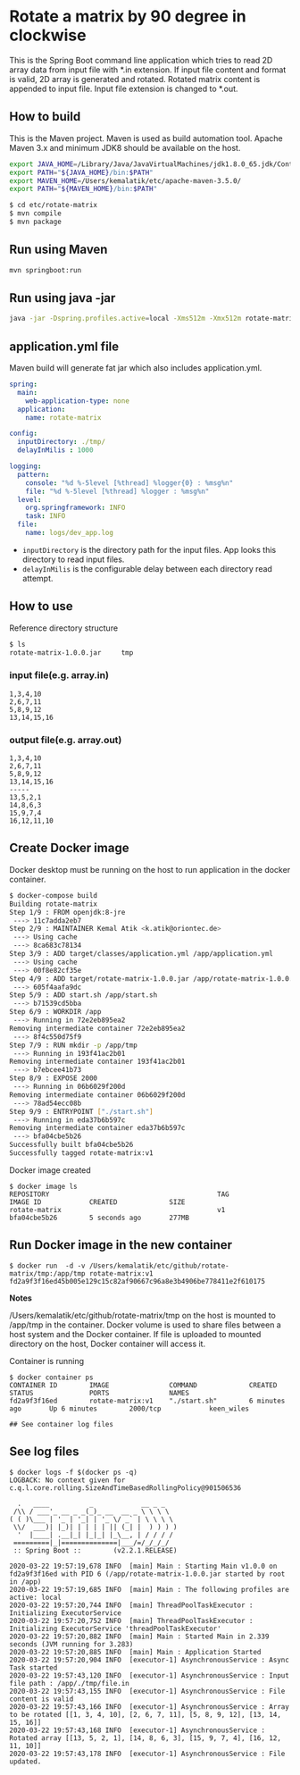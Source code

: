 Rotate a matrix by 90 degree in clockwise
===============

This is the Spring Boot command line application which tries to read 2D array data from input file with *.in extension. If input file content and format is valid, 2D array is generated and rotated. Rotated matrix content is appended to input file. Input file extension is changed to *.out.

## How to build

This is the Maven project. Maven is used as build automation tool. Apache Maven 3.x and minimum JDK8 should be available on the host. 

```bash
export JAVA_HOME=/Library/Java/JavaVirtualMachines/jdk1.8.0_65.jdk/Contents/Home
export PATH="${JAVA_HOME}/bin:$PATH"
export MAVEN_HOME=/Users/kemalatik/etc/apache-maven-3.5.0/
export PATH="${MAVEN_HOME}/bin:$PATH"

$ cd etc/rotate-matrix
$ mvn compile
$ mvn package
```

## Run using Maven

```bash
mvn springboot:run
```
## Run using java -jar

```bash
java -jar -Dspring.profiles.active=local -Xms512m -Xmx512m rotate-matrix-1.0.0.jar
```

## application.yml file

Maven build will generate fat jar which also includes application.yml. 

```yaml
spring:
  main:
    web-application-type: none
  application:
    name: rotate-matrix

config:
  inputDirectory: ./tmp/
  delayInMilis : 1000

logging:
  pattern:
    console: "%d %-5level [%thread] %logger{0} : %msg%n"
    file: "%d %-5level [%thread] %logger : %msg%n"
  level:
    org.springframework: INFO
    task: INFO
  file:
    name: logs/dev_app.log
```

* `inputDirectory` is the directory path for the input files. App looks this directory to read input files. 
* `delayInMilis` is the configurable delay between each directory read attempt.   

## How to use

Reference directory structure

```bash
$ ls
rotate-matrix-1.0.0.jar		tmp
```
### input file(e.g. array.in) 

```text
1,3,4,10
2,6,7,11
5,8,9,12
13,14,15,16
 ```

### output file(e.g. array.out) 

```text
1,3,4,10
2,6,7,11
5,8,9,12
13,14,15,16
-----
13,5,2,1
14,8,6,3
15,9,7,4
16,12,11,10
 ```

## Create Docker image

Docker desktop must be running on the host to run application in the docker container.

```bash
$ docker-compose build
Building rotate-matrix
Step 1/9 : FROM openjdk:8-jre
 ---> 11c7adda2eb7
Step 2/9 : MAINTAINER Kemal Atik <k.atik@oriontec.de>
 ---> Using cache
 ---> 8ca683c78134
Step 3/9 : ADD target/classes/application.yml /app/application.yml
 ---> Using cache
 ---> 00f8e82cf35e
Step 4/9 : ADD target/rotate-matrix-1.0.0.jar /app/rotate-matrix-1.0.0.jar
 ---> 605f4aafa9dc
Step 5/9 : ADD start.sh /app/start.sh
 ---> b71539cd5bba
Step 6/9 : WORKDIR /app
 ---> Running in 72e2eb895ea2
Removing intermediate container 72e2eb895ea2
 ---> 8f4c550d75f9
Step 7/9 : RUN mkdir -p /app/tmp
 ---> Running in 193f41ac2b01
Removing intermediate container 193f41ac2b01
 ---> b7ebcee41b73
Step 8/9 : EXPOSE 2000
 ---> Running in 06b6029f200d
Removing intermediate container 06b6029f200d
 ---> 78ad54ecc08b
Step 9/9 : ENTRYPOINT ["./start.sh"]
 ---> Running in eda37b6b597c
Removing intermediate container eda37b6b597c
 ---> bfa04cbe5b26
Successfully built bfa04cbe5b26
Successfully tagged rotate-matrix:v1
```

Docker image created
```
$ docker image ls
REPOSITORY                                          TAG                 IMAGE ID            CREATED             SIZE
rotate-matrix                                       v1                  bfa04cbe5b26        5 seconds ago       277MB
```

## Run Docker image in the new container

```
$ docker run  -d -v /Users/kemalatik/etc/github/rotate-matrix/tmp:/app/tmp rotate-matrix:v1 
fd2a9f3f16ed45b005e129c15c82af90667c96a8e3b4906be778411e2f610175
```

**Notes**

/Users/kemalatik/etc/github/rotate-matrix/tmp on the host is mounted to /app/tmp in the container.
Docker volume is used to share files between a host system and the Docker container. 
If file is uploaded to mounted directory on the host, Docker container will access it.

Container is running

```
$ docker container ps
CONTAINER ID        IMAGE               COMMAND             CREATED             STATUS              PORTS               NAMES
fd2a9f3f16ed        rotate-matrix:v1    "./start.sh"        6 minutes ago       Up 6 minutes        2000/tcp            keen_wiles

## See container log files

```
## See log files

```
$ docker logs -f $(docker ps -q)
LOGBACK: No context given for c.q.l.core.rolling.SizeAndTimeBasedRollingPolicy@901506536

  .   ____          _            __ _ _
 /\\ / ___'_ __ _ _(_)_ __  __ _ \ \ \ \
( ( )\___ | '_ | '_| | '_ \/ _` | \ \ \ \
 \\/  ___)| |_)| | | | | || (_| |  ) ) ) )
  '  |____| .__|_| |_|_| |_\__, | / / / /
 =========|_|==============|___/=/_/_/_/
 :: Spring Boot ::        (v2.2.1.RELEASE)

2020-03-22 19:57:19,678 INFO  [main] Main : Starting Main v1.0.0 on fd2a9f3f16ed with PID 6 (/app/rotate-matrix-1.0.0.jar started by root in /app)
2020-03-22 19:57:19,685 INFO  [main] Main : The following profiles are active: local
2020-03-22 19:57:20,744 INFO  [main] ThreadPoolTaskExecutor : Initializing ExecutorService
2020-03-22 19:57:20,752 INFO  [main] ThreadPoolTaskExecutor : Initializing ExecutorService 'threadPoolTaskExecutor'
2020-03-22 19:57:20,882 INFO  [main] Main : Started Main in 2.339 seconds (JVM running for 3.283)
2020-03-22 19:57:20,885 INFO  [main] Main : Application Started
2020-03-22 19:57:20,904 INFO  [executor-1] AsynchronousService : Async Task started
2020-03-22 19:57:43,120 INFO  [executor-1] AsynchronousService : Input file path : /app/./tmp/file.in
2020-03-22 19:57:43,155 INFO  [executor-1] AsynchronousService : File content is valid
2020-03-22 19:57:43,166 INFO  [executor-1] AsynchronousService : Array to be rotated [[1, 3, 4, 10], [2, 6, 7, 11], [5, 8, 9, 12], [13, 14, 15, 16]]
2020-03-22 19:57:43,168 INFO  [executor-1] AsynchronousService : Rotated array [[13, 5, 2, 1], [14, 8, 6, 3], [15, 9, 7, 4], [16, 12, 11, 10]]
2020-03-22 19:57:43,178 INFO  [executor-1] AsynchronousService : File updated.

```
